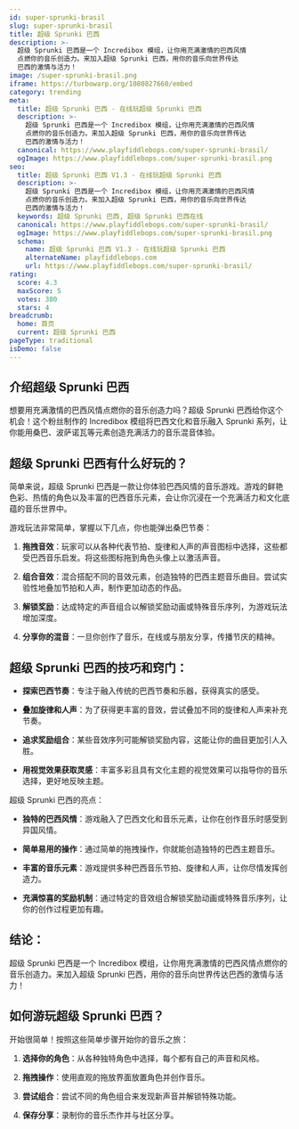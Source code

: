 ```yaml
---
id: super-sprunki-brasil
slug: super-sprunki-brasil
title: 超级 Sprunki 巴西
description: >-
  超级 Sprunki 巴西是一个 Incredibox 模组，让你用充满激情的巴西风情
  点燃你的音乐创造力。来加入超级 Sprunki 巴西，用你的音乐向世界传达
  巴西的激情与活力！
image: /super-sprunki-brasil.png
iframe: https://turbowarp.org/1080827660/embed
category: trending
meta:
  title: 超级 Sprunki 巴西 - 在线玩超级 Sprunki 巴西
  description: >-
    超级 Sprunki 巴西是一个 Incredibox 模组，让你用充满激情的巴西风情
    点燃你的音乐创造力。来加入超级 Sprunki 巴西，用你的音乐向世界传达
    巴西的激情与活力！
  canonical: https://www.playfiddlebops.com/super-sprunki-brasil/
  ogImage: https://www.playfiddlebops.com/super-sprunki-brasil.png
seo:
  title: 超级 Sprunki 巴西 V1.3 - 在线玩超级 Sprunki 巴西
  description: >-
    超级 Sprunki 巴西是一个 Incredibox 模组，让你用充满激情的巴西风情
    点燃你的音乐创造力。来加入超级 Sprunki 巴西，用你的音乐向世界传达
    巴西的激情与活力！
  keywords: 超级 Sprunki 巴西, 超级 Sprunki 巴西在线
  canonical: https://www.playfiddlebops.com/super-sprunki-brasil/
  ogImage: https://www.playfiddlebops.com/super-sprunki-brasil.png
  schema:
    name: 超级 Sprunki 巴西 V1.3 - 在线玩超级 Sprunki 巴西
    alternateName: playfiddlebops.com
    url: https://www.playfiddlebops.com/super-sprunki-brasil/
rating:
  score: 4.3
  maxScore: 5
  votes: 380
  stars: 4
breadcrumb:
  home: 首页
  current: 超级 Sprunki 巴西
pageType: traditional
isDemo: false
---
```


## 介绍超级 Sprunki 巴西

想要用充满激情的巴西风情点燃你的音乐创造力吗？超级 Sprunki 巴西给你这个机会！这个粉丝制作的 Incredibox 模组将巴西文化和音乐融入 Sprunki 系列，让你能用桑巴、波萨诺瓦等元素创造充满活力的音乐混音体验。

## 超级 Sprunki 巴西有什么好玩的？

简单来说，超级 Sprunki 巴西是一款让你体验巴西风情的音乐游戏。游戏的鲜艳色彩、热情的角色以及丰富的巴西音乐元素，会让你沉浸在一个充满活力和文化底蕴的音乐世界中。

游戏玩法非常简单，掌握以下几点，你也能弹出桑巴节奏：

1. **拖拽音效**：玩家可以从各种代表节拍、旋律和人声的声音图标中选择，这些都受巴西音乐启发。将这些图标拖到角色头像上以激活声音。

1. **组合音效**：混合搭配不同的音效元素，创造独特的巴西主题音乐曲目。尝试实验性地叠加节拍和人声，制作更加动态的作品。

1. **解锁奖励**：达成特定的声音组合以解锁奖励动画或特殊音乐序列，为游戏玩法增加深度。

1. **分享你的混音**：一旦你创作了音乐，在线或与朋友分享，传播节庆的精神。

## 超级 Sprunki 巴西的技巧和窍门：

- **探索巴西节奏**：专注于融入传统的巴西节奏和乐器，获得真实的感受。

- **叠加旋律和人声**：为了获得更丰富的音效，尝试叠加不同的旋律和人声来补充节奏。

- **追求奖励组合**：某些音效序列可能解锁奖励内容，这能让你的曲目更加引人入胜。

- **用视觉效果获取灵感**：丰富多彩且具有文化主题的视觉效果可以指导你的音乐选择，更好地反映主题。

超级 Sprunki 巴西的亮点：

- **独特的巴西风情**：游戏融入了巴西文化和音乐元素，让你在创作音乐时感受到异国风情。

- **简单易用的操作**：通过简单的拖拽操作，你就能创造独特的巴西主题音乐。

- **丰富的音乐元素**：游戏提供多种巴西音乐节拍、旋律和人声，让你尽情发挥创造力。

- **充满惊喜的奖励机制**：通过特定的音效组合解锁奖励动画或特殊音乐序列，让你的创作过程更加有趣。

## 结论：

超级 Sprunki 巴西是一个 Incredibox 模组，让你用充满激情的巴西风情点燃你的音乐创造力。来加入超级 Sprunki 巴西，用你的音乐向世界传达巴西的激情与活力！

## 如何游玩超级 Sprunki 巴西？

开始很简单！按照这些简单步骤开始你的音乐之旅：

1. **选择你的角色**：从各种独特角色中选择，每个都有自己的声音和风格。

1. **拖拽操作**：使用直观的拖放界面放置角色并创作音乐。

1. **尝试组合**：尝试不同的角色组合来发现新声音并解锁特殊功能。

1. **保存分享**：录制你的音乐杰作并与社区分享。